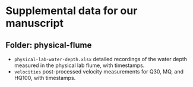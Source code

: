# Supplemental data for our manuscript

## Folder: physical-flume

* `physical-lab-water-depth.xlsx` detailed recordings of the water depth measured in the physical lab flume, with timestamps.
* `velocities` post-processed velocity measurements for Q30, MQ, and HQ100, with timestamps.





